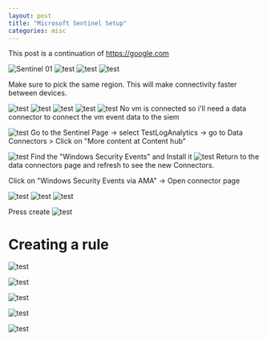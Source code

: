 ```yaml
---
layout: post
title: "Microsoft Sentinel Setup"
categories: misc
---
```


This post is a continuation of https://google.com


![Sentinel 01](/assets/sentinel-setup-01.png)
![test](/assets/sentinel-setup-02.png)
![test](/assets/sentinel-setup-03.png)
![test](/assets/sentinel-setup-04.png)

Make sure to pick the same region. This will make connectivity faster between devices.

![test](/assets/sentinel-setup-05.png)
![test](/assets/sentinel-setup-06.png)
![test](/assets/sentinel-setup-07.png)
![test](/assets/sentinel-setup-08.png)
![test](/assets/sentinel-setup-09.png)
No vm is connected so i'll need a data connector to connect the vm event data to the siem 



![test](/assets/sentinel-setup-10.png)
Go to the Sentinel Page -> select TestLogAnalytics -> go to Data Connectors > Click on "More content at Content hub"

![test](/assets/sentinel-rule-05.png)
Find the "Windows Security Events" and Install it
![test](/assets/sentinel-setup-12.png)
Return to the data connectors page and refresh to see the new Connectors. 

Click on "Windows Security Events via AMA" -> Open connector page

![test](/assets/sentinel-setup-13.png)
![test](/assets/sentinel-setup-14.png)
![test](/assets/sentinel-setup-15.png)

Press create 
![test](/assets/sentinel-rule-01.png)
# Creating a rule

![test](/assets/sentinel-rule-02.png)

![test](/assets/sentinel-rule-03.png)

![test](/assets/sentinel-rule-04.png)

![test](/assets/sentinel-rule-06.png)

![test](/assets/sentinel-rule-07.png)
